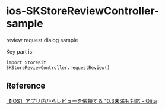 # ios-SKStoreReviewController-sample
review request dialog sample

Key part is:

```
import StoreKit
SKStoreReviewController.requestReview()
```

## Reference
[【iOS】アプリ内からレビューを依頼する 10.3未満も対応 - Qiita](https://qiita.com/asashin227/items/f0c44821020af6ee846d)
